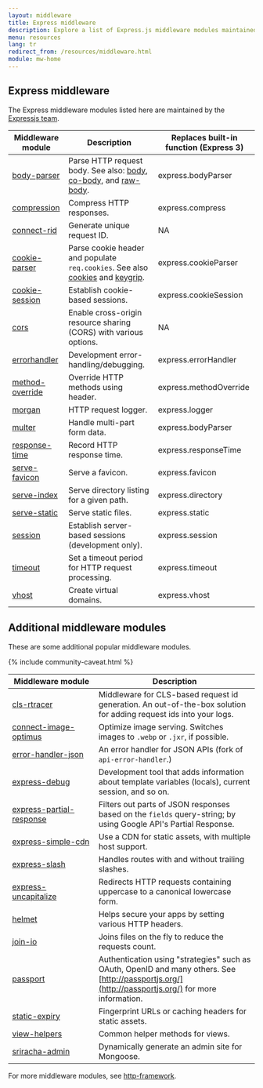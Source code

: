```yaml
---
layout: middleware
title: Express middleware
description: Explore a list of Express.js middleware modules maintained by the Express team and the community, including built-in middleware and popular third-party modules.
menu: resources
lang: tr
redirect_from: /resources/middleware.html
module: mw-home
---
```


## Express middleware

The Express middleware modules listed here are maintained by the
[Expressjs team](https://github.com/orgs/expressjs/people).

| Middleware module                                             | Description                                                                                                                                                                                                                              | Replaces built-in function (Express 3) |
| ------------------------------------------------------------- | ---------------------------------------------------------------------------------------------------------------------------------------------------------------------------------------------------------------------------------------- | --------------------------------------------------------- |
| [body-parser](/resources/middleware/body-parser.html)         | Parse HTTP request body. See also: [body](https://github.com/raynos/body), [co-body](https://github.com/visionmedia/co-body), and  [raw-body](https://github.com/stream-utils/raw-body). | express.bodyParser                        |
| [compression](/resources/middleware/compression.html)         | Compress HTTP responses.                                                                                                                                                                                                 | express.compress                          |
| [connect-rid](/resources/middleware/connect-rid.html)         | Generate unique request ID.                                                                                                                                                                                              | NA                                                        |
| [cookie-parser](/resources/middleware/cookie-parser.html)     | Parse cookie header and populate `req.cookies`. See also [cookies](https://github.com/jed/cookies) and [keygrip](https://github.com/jed/keygrip).                                                        | express.cookieParser                      |
| [cookie-session](/resources/middleware/cookie-session.html)   | Establish cookie-based sessions.                                                                                                                                                                                         | express.cookieSession                     |
| [cors](/resources/middleware/cors.html)                       | Enable cross-origin resource sharing (CORS) with various options.                                                                                                                                     | NA                                                        |
| [errorhandler](/resources/middleware/errorhandler.html)       | Development error-handling/debugging.                                                                                                                                                                                    | express.errorHandler                      |
| [method-override](/resources/middleware/method-override.html) | Override HTTP methods using header.                                                                                                                                                                                      | express.methodOverride                    |
| [morgan](/resources/middleware/morgan.html)                   | HTTP request logger.                                                                                                                                                                                                     | express.logger                            |
| [multer](/resources/middleware/multer.html)                   | Handle multi-part form data.                                                                                                                                                                                             | express.bodyParser                        |
| [response-time](/resources/middleware/response-time.html)     | Record HTTP response time.                                                                                                                                                                                               | express.responseTime                      |
| [serve-favicon](/resources/middleware/serve-favicon.html)     | Serve a favicon.                                                                                                                                                                                                         | express.favicon                           |
| [serve-index](/resources/middleware/serve-index.html)         | Serve directory listing for a given path.                                                                                                                                                                                | express.directory                         |
| [serve-static](/resources/middleware/serve-static.html)       | Serve static files.                                                                                                                                                                                                      | express.static                            |
| [session](/resources/middleware/session.html)                 | Establish server-based sessions (development only).                                                                                                                                                   | express.session                           |
| [timeout](/resources/middleware/timeout.html)                 | Set a timeout period for HTTP request processing.                                                                                                                                                                        | express.timeout                           |
| [vhost](/resources/middleware/vhost.html)                     | Create virtual domains.                                                                                                                                                                                                  | express.vhost                             |

## Additional middleware modules

These are some additional popular middleware modules.

{% include community-caveat.html %}

| Middleware&nbsp;module                                      | Description                                                                                                                                                                                                          |
| ------------------------------------------------------------------------------- | -------------------------------------------------------------------------------------------------------------------------------------------------------------------------------------------------------------------- |
| [cls-rtracer](https://github.com/puzpuzpuz/cls-rtracer)                         | Middleware for CLS-based request id generation. An out-of-the-box solution for adding request ids into your logs.                                                                    |
| [connect-image-optimus](https://github.com/msemenistyi/connect-image-optimus)   | Optimize image serving. Switches images to `.webp` or `.jxr`, if possible.                                                                                                           |
| [error-handler-json](https://github.com/mifi/error-handler-json)                | An error handler for JSON APIs (fork of `api-error-handler`.)                                                                                                                     |
| [express-debug](https://github.com/devoidfury/express-debug)                    | Development tool that adds information about template variables (locals), current session, and so on.                                                                             |
| [express-partial-response](https://github.com/nemtsov/express-partial-response) | Filters out parts of JSON responses based on the `fields` query-string; by using Google API's Partial Response.                                                                                      |
| [express-simple-cdn](https://github.com/jamiesteven/express-simple-cdn)         | Use a CDN for static assets, with multiple host support.                                                                                                                                             |
| [express-slash](https://github.com/ericf/express-slash)                         | Handles routes with and without trailing slashes.                                                                                                                                                    |
| [express-uncapitalize](https://github.com/jamiesteven/express-uncapitalize)     | Redirects HTTP requests containing uppercase to a canonical lowercase form.                                                                                                                          |
| [helmet](https://github.com/helmetjs/helmet)                                    | Helps secure your apps by setting various HTTP headers.                                                                                                                                              |
| [join-io](https://github.com/coderaiser/join-io)                                | Joins files on the fly to reduce the requests count.                                                                                                                                                 |
| [passport](https://github.com/jaredhanson/passport)                             | Authentication using "strategies" such as OAuth, OpenID and many others.  See [http://passportjs.org/](http://passportjs.org/) for more information. |
| [static-expiry](https://github.com/paulwalker/connect-static-expiry)            | Fingerprint URLs or caching headers for static assets.                                                                                                                                               |
| [view-helpers](https://github.com/madhums/node-view-helpers)                    | Common helper methods for views.                                                                                                                                                                     |
| [sriracha-admin](https://github.com/hdngr/siracha)                              | Dynamically generate an admin site for Mongoose.                                                                                                                                                     |

For more middleware modules, see [http-framework](https://github.com/Raynos/http-framework/wiki/Modules).
